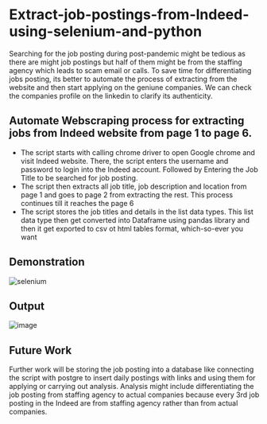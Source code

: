 <h1>Extract-job-postings-from-Indeed-using-selenium-and-python</h1>
Searching for the job posting during post-pandemic might be tedious as there are might job postings but half of them might be from
the staffing agency which leads to scam email or calls. To save time for differentiating jobs posting, its better to automate the process of extracting from the website and then start applying on the geniune companies. We can check the companies profile on the linkedin to clarify its authenticity. 
<h2>Automate Webscraping process for extracting jobs from Indeed website from page 1 to page 6.</h2>
<ul>
<li>The script starts with calling chrome driver to open Google chrome and visit Indeed website.
  There, the script enters the username and password to login into the Indeed account. Followed 
  by Entering the Job Title to be searched for job posting.</li>
  
  <li>The script then extracts all job title, job description and location from page 1 and goes to
  page 2 from extracting the rest. This process continues till it reaches the page 6</li>
  
  <li>The script stores the job titles and details in the list data types. This list data type then get converted
  into Dataframe using pandas library and then it get exported to csv ot html tables format, which-so-ever you want</li>
  </ul>
  <h2>Demonstration</h2>
  


![selenium](https://user-images.githubusercontent.com/57468338/122059950-22b81580-cdbb-11eb-8785-5ea29e6ff286.gif)



  
  
  
  <h2>Output</h2>
  
  ![image](https://user-images.githubusercontent.com/57468338/122058788-fc45aa80-cdb9-11eb-8425-fb61dbebdff6.png)



  
  <h2>Future Work  </h2>
  <p>Further work will be storing the job posting into a database like connecting the script with postgre to insert daily postings with links and 
  using them for applying or carrying out analysis.
  Analysis might include differentiating the job posting from staffing agency to actual companies because every 3rd job posting in the Indeed are
  from staffing agency rather than from actual companies.
  </p>
  
  
  
